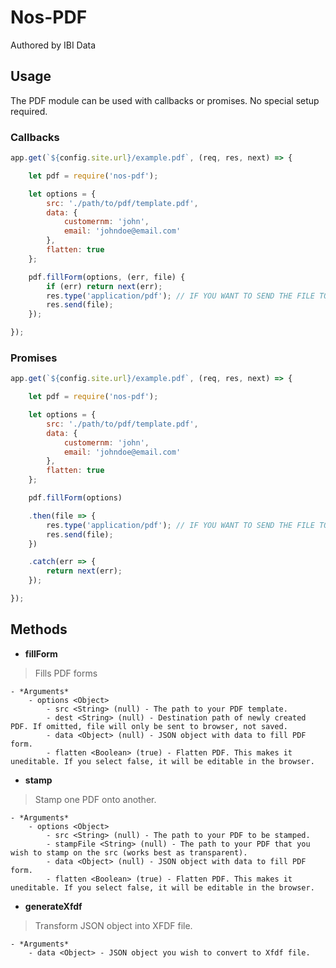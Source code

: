 # Nos-PDF #

Authored by IBI Data

## Usage ##

The PDF module can be used with callbacks or promises. No special setup required.


### Callbacks ###

```javascript
app.get(`${config.site.url}/example.pdf`, (req, res, next) => {

    let pdf = require('nos-pdf');

    let options = {
        src: './path/to/pdf/template.pdf',
        data: {
            customernm: 'john',
            email: 'johndoe@email.com'
        },
        flatten: true
    };

    pdf.fillForm(options, (err, file) {
        if (err) return next(err);
        res.type('application/pdf'); // IF YOU WANT TO SEND THE FILE TO THE BROWSER. OMIT THIS IF YOU WANT IT TO DOWNLOAD.
        res.send(file);
    });

});

```

### Promises ###
```javascript
app.get(`${config.site.url}/example.pdf`, (req, res, next) => {

    let pdf = require('nos-pdf');

    let options = {
        src: './path/to/pdf/template.pdf',
        data: {
            customernm: 'john',
            email: 'johndoe@email.com'
        },
        flatten: true
    };

    pdf.fillForm(options)

    .then(file => {
        res.type('application/pdf'); // IF YOU WANT TO SEND THE FILE TO THE BROWSER. OMIT THIS IF YOU WANT IT TO DOWNLOAD.
        res.send(file);
    })

    .catch(err => {
        return next(err);
    });

});
```


## Methods ##

- **fillForm**

> Fills PDF forms

    - *Arguments*
        - options <Object>
            - src <String> (null) - The path to your PDF template.
            - dest <String> (null) - Destination path of newly created PDF. If omitted, file will only be sent to browser, not saved.
            - data <Object> (null) - JSON object with data to fill PDF form.
            - flatten <Boolean> (true) - Flatten PDF. This makes it uneditable. If you select false, it will be editable in the browser.

- **stamp**

> Stamp one PDF onto another.

    - *Arguments*
        - options <Object>
            - src <String> (null) - The path to your PDF to be stamped.
            - stampFile <String> (null) - The path to your PDF that you wish to stamp on the src (works best as transparent).
            - data <Object> (null) - JSON object with data to fill PDF form.
            - flatten <Boolean> (true) - Flatten PDF. This makes it uneditable. If you select false, it will be editable in the browser.

- **generateXfdf**

> Transform JSON object into XFDF file.

    - *Arguments*
        - data <Object> - JSON object you wish to convert to Xfdf file.